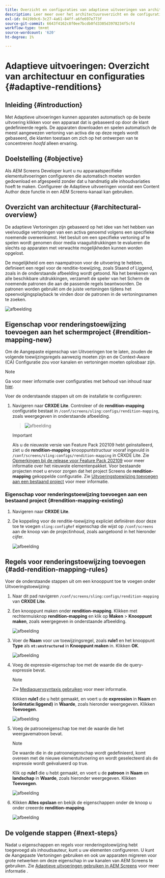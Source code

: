 ```yaml
---
title: Overzicht en configuraties van adaptieve uitvoeringen van architectuur
description: Leer meer over het architectuuroverzicht en de configuraties in CRXDE Lite voor Adaptieve Uitvoeringen in AEM Screens.
exl-id: 0419b9c6-3c27-4a61-84ff-a6fe697e773f
source-git-commit: 6643f4162c8f0ee7bcdb0fd3305d3978234f5cfd
workflow-type: tm+mt
source-wordcount: '620'
ht-degree: 1%

---
```


# Adaptieve uitvoeringen: Overzicht van architectuur en configuraties {#adaptive-renditions}

## Inleiding {#introduction}

Met Adaptieve uitvoeringen kunnen apparaten automatisch op de beste uitvoering klikken voor een apparaat dat is gebaseerd op door de klant gedefinieerde regels. De apparaten downloaden en spelen automatisch de meest aangewezen vertoning van activa die op deze regels wordt gebaseerd, die klanten toestaan om zich op het ontwerpen van te concentreren *hoofd* alleen ervaring.

## Doelstelling {#objective}

Als AEM Screens Developer kunt u nu apparaatspecifieke elementuitvoeringen configureren die automatisch moeten worden gedownload en afgespeeld zonder dat u handmatig alle inhoudvariaties hoeft te maken. Configureer de Adaptieve uitvoeringen voordat een Content Author deze functie in een AEM Screens-kanaal kan gebruiken.

## Overzicht van architectuur {#architectural-overview}

De adaptieve Vertoningen zijn gebaseerd op het idee van het hebben van veelvoudige vertoningen van een activa genoemd volgens een specifieke noemende overeenkomst. Het besluit om een specifieke vertoning af te spelen wordt genomen door media vraaguitdrukkingen te evalueren die slechts op apparaten met verwachte mogelijkheden kunnen worden opgelost.

De mogelijkheid om een naampatroon voor de uitvoering te hebben, definieert een regel voor de renditie-toewijzing, zoals Staand of Liggend, zoals in de onderstaande afbeelding wordt getoond. Na het berekenen van alle beschikbare uitdrukkingen, verzamelt de speler van het Scherm de noemende patronen die aan de passende regels beantwoorden. De patronen worden gebruikt om de juiste vertoningen tijdens het opeenvolgingsplayback te vinden door de patronen in de vertoningsnamen te zoeken.

![afbeelding](/help/user-guide/assets/adaptive-renditions/adaptive-renditions.png)

## Eigenschap voor renderingstoewijzing toevoegen aan het schermproject {#rendition-mapping-new}

Om de Aangepaste eigenschap van Uitvoeringen toe te laten, zouden de volgende toewijzingsregels aanwezig moeten zijn en de Context-Aware (CA) Configuratie zou voor kanalen en vertoningen moeten oplosbaar zijn.

>[!NOTE]
>Ga voor meer informatie over configuraties met behoud van inhoud naar [hier](https://sling.apache.org/documentation/bundles/context-aware-configuration/context-aware-configuration.html).

Voer de onderstaande stappen uit om de installatie te configureren:

1. Navigeren naar **CRXDE Lite**. Controleer of de **rendition-mapping** configuratie bestaat in `/conf/screens/sling:configs/rendition-mapping`, zoals weergegeven in onderstaande afbeelding.

   >![afbeelding](/help/user-guide/assets/adaptive-renditions/mapping-rules1.png)

   >[!IMPORTANT]
   >Als u de nieuwste versie van Feature Pack 202109 hebt geïnstalleerd, ziet u de **rendition-mapping** knooppuntstructuur vooraf ingevuld in `/conf/screens/sling:configs/rendition-mapping` in CRXDE Lite. Zie [Opmerkingen bij de release voor Feature Pack 202109](/help/user-guide/release-notes-fp-202109.md) voor meer informatie over het nieuwste elementenpakket.
   >Voor bestaande projecten moet u ervoor zorgen dat het project Screens de **rendition-mapping** gekoppelde configuratie. Zie [Uitvoeringstoewijzing toevoegen aan een bestaand project](#rendition-mapping-existing) voor meer informatie.

### Eigenschap voor renderingstoewijzing toevoegen aan een bestaand project {#rendition-mapping-existing}

1. Navigeren naar **CRXDE Lite**.

1. De koppeling voor de renditie-toewijzing expliciet definiëren door deze toe te voegen `sling:configRef` eigenschap die wijst op `/conf/screens` aan de knoop van de projectinhoud, zoals aangetoond in het hieronder cijfer.

   ![afbeelding](/help/user-guide/assets/adaptive-renditions/renditon-mapping2.png)


## Regels voor renderingstoewijzing toevoegen {#add-rendition-mapping-rules}

Voer de onderstaande stappen uit om een knooppunt toe te voegen onder Uitvoeringstoewijzing:

1. Naar dit pad navigeren `/conf/screens/sling:configs/rendition-mapping` van **CRXDE Lite**.
1. Een knooppunt maken onder **rendition-mapping**. Klikken met rechtermuisknop **rendition-mapping** en klik op **Maken** > **Knooppunt maken**, zoals weergegeven in onderstaande afbeelding.

   ![afbeelding](/help/user-guide/assets/adaptive-renditions/add-node1.png)

1. Voer de **Naam** voor uw toewijzingsregel, zoals **rule1** en het knooppunt **Type** als **`nt:unstructured`** in **Knooppunt maken** in. Klikken **OK**.

   ![afbeelding](/help/user-guide/assets/adaptive-renditions/add-node2.png)


1. Voeg de expressie-eigenschap toe met de waarde die de query-expressie bevat.

   >[!NOTE]
   >Zie [Mediaquerysyntaxis gebruiken](https://developer.mozilla.org/en-US/docs/Web/CSS/CSS_media_queries/Using_media_queries) voor meer informatie.

   Klikken **rule1** die u hebt gemaakt, en voert u de **expression** in **Naam** en **(oriëntatie:liggend)** in **Waarde**, zoals hieronder weergegeven. Klikken **Toevoegen**.

   ![afbeelding](/help/user-guide/assets/adaptive-renditions/add-node3.png)

1. Voeg de patrooneigenschap toe met de waarde die het weergavematroon bevat.

   >[!NOTE]
   >De waarde die in de patrooneigenschap wordt gedefinieerd, komt overeen met de nieuwe elementuitvoering en wordt geselecteerd als de expressie wordt geëvalueerd op true.

   Klik op **rule1** die u hebt gemaakt, en voert u de **patroon** in **Naam** en **landschap** in **Waarde**, zoals hieronder weergegeven. Klikken **Toevoegen**.

   ![afbeelding](/help/user-guide/assets/adaptive-renditions/add-node4.png)

1. Klikken **Alles opslaan** en bekijk de eigenschappen onder de knoop u onder creeerde **rendition-mapping**.

   ![afbeelding](/help/user-guide/assets/adaptive-renditions/add-node5.png)

## De volgende stappen {#next-steps}

Nadat u eigenschappen en regels voor renderingstoewijzing hebt toegevoegd als inhoudsauteur, kunt u uw elementen configureren. U kunt de Aangepaste Vertoningen gebruiken en ook uw apparaten migreren voor grote netwerken om deze eigenschap in uw kanalen van AEM Screens te gebruiken. Zie [Adaptieve uitvoeringen gebruiken in AEM Screens](/help/user-guide/using-adaptive-renditions.md) voor meer informatie .
